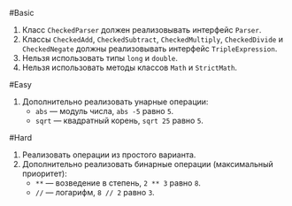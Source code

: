 #Basic
1. Класс `CheckedParser` должен реализовывать интерфейс `Parser`.
2. Классы `CheckedAdd`, `CheckedSubtract`, `CheckedMultiply`, `CheckedDivide` и `CheckedNegate` должны реализовывать интерфейс `TripleExpression`.
2. Нельзя использовать типы `long` и `double`.
3. Нельзя использовать методы классов `Math` и `StrictMath`.

#Easy
1. Дополнительно реализовать унарные операции:
	* `abs` — модуль числа, `abs -5` равно `5`.
	* `sqrt` — квадратный корень, `sqrt 25` равно `5`.

#Hard
1. Реализовать операции из простого варианта.
2. Дополнительно реализовать бинарные операции (максимальный приоритет):
	* `**` — возведение в степень, `2 ** 3` равно `8`.
	* `//` — логарифм, `8 // 2` равно `3`.